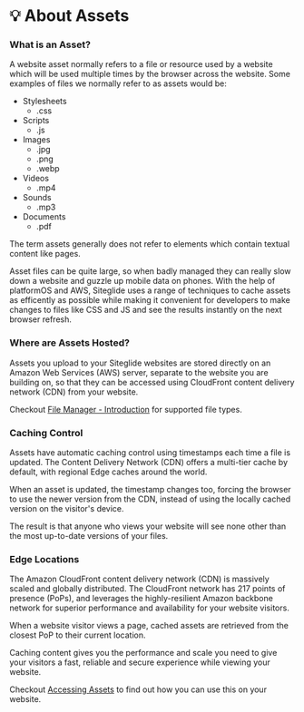 # 💡 About Assets

### What is an Asset?

A website asset normally refers to a file or resource used by a website which will be used multiple times by the browser across the website. Some examples of files we normally refer to as assets would be:

* Stylesheets
  * .css
* Scripts
  * .js
* Images
  * .jpg
  * .png
  * .webp
* Videos
  * .mp4
* Sounds
  * .mp3
* Documents
  * .pdf

The term assets generally does not refer to elements which contain textual content like pages.

Asset files can be quite large, so when badly managed they can really slow down a website and guzzle up mobile data on phones. With the help of platformOS and AWS, Siteglide uses a range of techniques to cache assets as efficently as possible while making it convenient for developers to make changes to files like CSS and JS and see the results instantly on the next browser refresh.

### Where are Assets Hosted?

Assets you upload to your Siteglide websites are stored directly on an Amazon Web Services (AWS) server, separate to the website you are building on, so that they can be accessed using CloudFront content delivery network (CDN) from your website.

Checkout [File Manager - Introduction](introduction.md) for supported file types.

### Caching Control

Assets have automatic caching control using timestamps each time a file is updated. The Content Delivery Network (CDN) offers a multi-tier cache by default, with regional Edge caches around the world.

When an asset is updated, the timestamp changes too, forcing the browser to use the newer version from the CDN, instead of using the locally cached version on the visitor's device.

The result is that anyone who views your website will see none other than the most up-to-date versions of your files.

### Edge Locations

The Amazon CloudFront content delivery network (CDN) is massively scaled and globally distributed. The CloudFront network has 217 points of presence (PoPs), and leverages the highly-resilient Amazon backbone network for superior performance and availability for your website visitors.

When a website visitor views a page, cached assets are retrieved from the closest PoP to their current location.

Caching content gives you the performance and scale you need to give your visitors a fast, reliable and secure experience while viewing your website.

Checkout [Accessing Assets](introduction.md) to find out how you can use this on your website.
